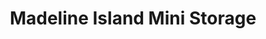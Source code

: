 ---
title: "Madeline Island Mini Storage"
url: /la-pointe/madeline-island-mini-storage/
shop: storage rental
---